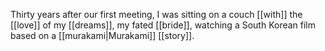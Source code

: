 Thirty years after our first meeting, I was sitting on a couch [[with]] the [[love]] of my [[dreams]], my fated [[bride]], watching a South Korean film based on a [[murakami|Murakami]] [[story]].